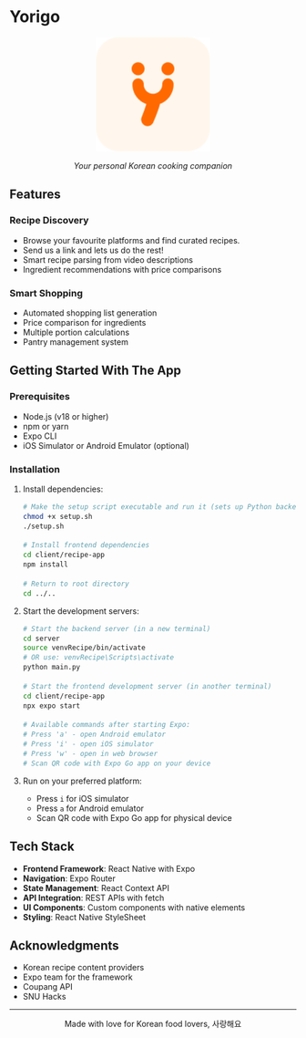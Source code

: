 # Yorigo 

  <div align="center">
   <img src="client/recipe-app/assets/images/Yorigo_icon_light.png" alt="Yorigo Logo" width="200"/>
   <p><em>Your personal Korean cooking companion</em></p>
  </div>

## Features

### Recipe Discovery
- Browse your favourite platforms and find curated recipes.
- Send us a link and lets us do the rest!
- Smart recipe parsing from video descriptions
- Ingredient recommendations with price comparisons


### Smart Shopping
- Automated shopping list generation
- Price comparison for ingredients
- Multiple portion calculations
- Pantry management system

## Getting Started With The App

### Prerequisites
- Node.js (v18 or higher)
- npm or yarn
- Expo CLI
- iOS Simulator or Android Emulator (optional)

### Installation

1. Install dependencies:

   ```bash
   # Make the setup script executable and run it (sets up Python backend)
   chmod +x setup.sh
   ./setup.sh

   # Install frontend dependencies
   cd client/recipe-app
   npm install

   # Return to root directory
   cd ../..
   ```

2. Start the development servers:
   ```bash
   # Start the backend server (in a new terminal)
   cd server
   source venvRecipe/bin/activate 
   # OR use: venvRecipe\Scripts\activate 
   python main.py

   # Start the frontend development server (in another terminal)
   cd client/recipe-app
   npx expo start

   # Available commands after starting Expo:
   # Press 'a' - open Android emulator
   # Press 'i' - open iOS simulator
   # Press 'w' - open in web browser
   # Scan QR code with Expo Go app on your device
   ```

3. Run on your preferred platform:
   - Press `i` for iOS simulator
   - Press `a` for Android emulator
   - Scan QR code with Expo Go app for physical device

## Tech Stack

- **Frontend Framework**: React Native with Expo
- **Navigation**: Expo Router
- **State Management**: React Context API
- **API Integration**: REST APIs with fetch
- **UI Components**: Custom components with native elements
- **Styling**: React Native StyleSheet

## Acknowledgments

- Korean recipe content providers
- Expo team for the framework
- Coupang API
- SNU Hacks

---

<div align="center">
  Made with love for Korean food lovers, 사랑해요
</div>